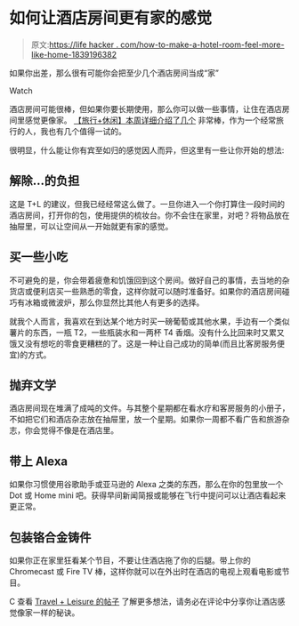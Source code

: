 # 如何让酒店房间更有家的感觉

> 原文:[https://life hacker . com/how-to-make-a-hotel-room-feel-more-like-home-1839196382](https://lifehacker.com/how-to-make-a-hotel-room-feel-more-like-home-1839196382)

如果你出差，那么很有可能你会把至少几个酒店房间当成“家”

Watch

酒店房间可能很棒，但如果你要长期使用，那么你可以做一些事情，让住在酒店房间里感觉更像家。 [【旅行+休闲】本周详细介绍了几个](https://www.travelandleisure.com/travel-tips/how-to-make-extended-stay-trip-feel-like-home) 非常棒，作为一个经常旅行的人，我也有几个值得一试的。

很明显，什么能让你有宾至如归的感觉因人而异，但这里有一些让你开始的想法:

## 解除…的负担

这是 T+L 的建议，但我已经经常这么做了。一旦你进入一个你打算住一段时间的酒店房间，打开你的包，使用提供的梳妆台。你不会住在家里，对吧？将物品放在抽屉里，可以让空间从一开始就更有家的感觉。

## 买一些小吃

不可避免的是，你会带着疲惫和饥饿回到这个房间。做好自己的事情，去当地的杂货店或便利店买一些熟悉的零食，这样你就可以随时准备好。如果你的酒店房间碰巧有冰箱或微波炉，那么你显然比其他人有更多的选择。

就我个人而言，我喜欢在到达某个地方时买一磅葡萄或其他水果，手边有一个类似薯片的东西，一瓶 T2，一些瓶装水和一两杯 T4 香烟。没有什么比回来时又累又饿又没有想吃的零食更糟糕的了。这是一种让自己成功的简单(而且比客房服务便宜)的方式。

## 抛弃文学

酒店房间现在堆满了成吨的文件。与其整个星期都在看水疗和客房服务的小册子，不如把它们和酒店杂志放在抽屉里，放一个星期。如果你一周都不看广告和旅游杂志，你会觉得不像是在酒店里。

## 带上 Alexa

如果你习惯使用谷歌助手或亚马逊的 Alexa 之类的东西，那么在你的包里放一个 Dot 或 Home mini 吧。获得早间新闻简报或能够在飞行中提问可以让酒店看起来更正常。

## 包装铬合金铸件

如果你正在家里狂看某个节目，不要让住酒店拖了你的后腿。带上你的 Chromecast 或 Fire TV 棒，这样你就可以在外出时在酒店的电视上观看电影或节目。

C 查看 [Travel + Leisure 的帖子](https://www.travelandleisure.com/travel-tips/how-to-make-extended-stay-trip-feel-like-home) 了解更多想法，请务必在评论中分享你让酒店感觉像家一样的秘诀。